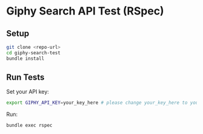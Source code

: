 # Giphy Search API Test (RSpec)

## Setup
```bash
git clone <repo-url>
cd giphy-search-test
bundle install
```

## Run Tests
Set your API key:
```bash
export GIPHY_API_KEY=your_key_here # please change your_key_here to your actual key from Giphy developers
```

Run:
```bash
bundle exec rspec
```
